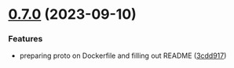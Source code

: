 # [0.7.0](https://github.com/codibre/nodejs-grpc-mutex-api/compare/v0.6.6...v0.7.0) (2023-09-10)


### Features

* preparing proto on Dockerfile and filling out README ([3cdd917](https://github.com/codibre/nodejs-grpc-mutex-api/commit/3cdd917fdd7cdb0e5e248ad854eeca97485f67c6))
